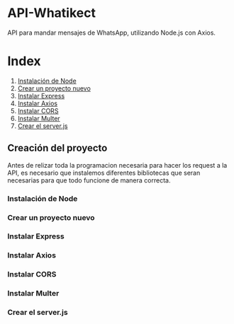 <h1>API-Whatikect</h1>
API para mandar mensajes de WhatsApp, utilizando Node.js con Axios.

<h1>Index</h1>
<ol>
  <li><a href="#1">Instalación de Node</a></li>
  <li><a href="#2">Crear un proyecto nuevo</a></li>
  <li><a href="#3">Instalar Express</a></li>
  <li><a href="#4">Instalar Axios</a></li>
  <li><a href="#5">Instalar CORS</a></li>
  <li><a href="#6">Instalar Multer</a></li>
  <li><a href="#7">Crear el server.js</a></li>
</ol>

<h2>Creación del proyecto</h2>
Antes de relizar toda la programacion necesaria para hacer los request a la API, es necesario que instalemos diferentes bibliotecas
que seran necesarias para que todo funcione de manera correcta.

<h3 id="1">Instalación de Node</h3>
<h3 id="2">Crear un proyecto nuevo</h3>
<h3 id="3">Instalar Express</h3>
<h3 id="4">Instalar Axios</h3>
<h3 id="5">Instalar CORS</h3>
<h3 id="6">Instalar Multer</h3>
<h3 id="7">Crear el server.js</h3>

